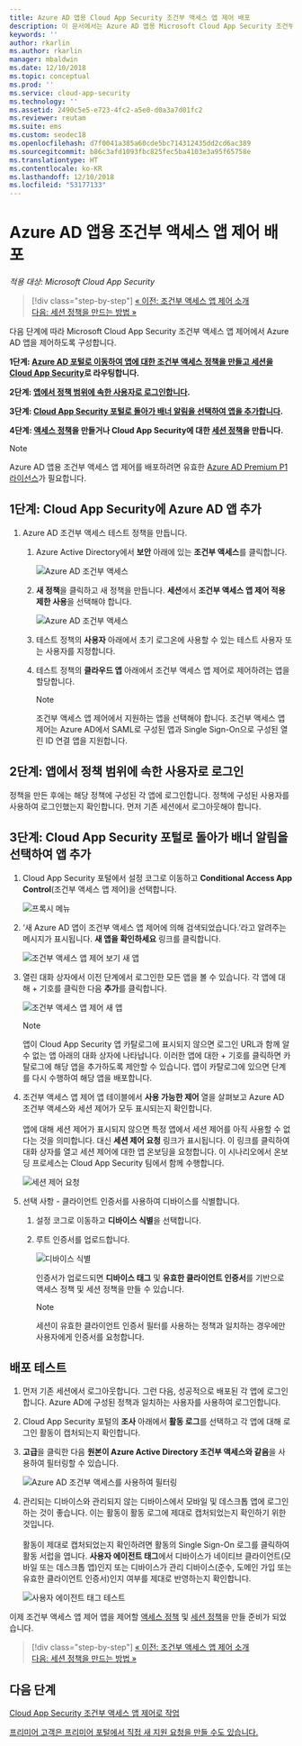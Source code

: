 ```yaml
---
title: Azure AD 앱용 Cloud App Security 조건부 액세스 앱 제어 배포
description: 이 문서에서는 Azure AD 앱용 Microsoft Cloud App Security 조건부 액세스 앱 제어 역방향 프록시 기능을 배포하는 방법을 설명합니다.
keywords: ''
author: rkarlin
ms.author: rkarlin
manager: mbaldwin
ms.date: 12/10/2018
ms.topic: conceptual
ms.prod: ''
ms.service: cloud-app-security
ms.technology: ''
ms.assetid: 2490c5e5-e723-4fc2-a5e0-d0a3a7d01fc2
ms.reviewer: reutam
ms.suite: ems
ms.custom: seodec18
ms.openlocfilehash: d7f0041a385a60cde5bc714312435dd2cd6ac389
ms.sourcegitcommit: b86c3afd1093fbc825fec5ba4103e3a95f65758e
ms.translationtype: HT
ms.contentlocale: ko-KR
ms.lasthandoff: 12/10/2018
ms.locfileid: "53177133"
---
```

# <a name="deploy-conditional-access-app-control-for-azure-ad-apps"></a>Azure AD 앱용 조건부 액세스 앱 제어 배포

*적용 대상: Microsoft Cloud App Security*

>[!div class="step-by-step"]
[« 이전: 조건부 액세스 앱 제어 소개](proxy-intro-aad.md)<br>
[다음: 세션 정책을 만드는 방법 »](session-policy-aad.md)


다음 단계에 따라 Microsoft Cloud App Security 조건부 액세스 앱 제어에서 Azure AD 앱을 제어하도록 구성합니다.

**1단계: [Azure AD 포털로 이동하여 앱에 대한 조건부 액세스 정책을 만들고 세션을 Cloud App Security](#add-azure-ad)로 라우팅합니다.**

**2단계: [앱에서 정책 범위에 속한 사용자로 로그인합니다](#sign-in-scoped).**

**3단계: [Cloud App Security 포털로 돌아가 배너 알림을 선택하여 앱을 추가합니다](#banner-notification).**

**4단계: [액세스 정책](access-policy-aad.md)을 만들거나 Cloud App Security에 대한 [세션 정책](session-policy-aad.md)을 만듭니다.**


> [!NOTE]
> Azure AD 앱용 조건부 액세스 앱 제어를 배포하려면 유효한 [Azure AD Premium P1 라이선스](https://docs.microsoft.com/azure/active-directory/license-users-groups)가 필요합니다.

## 1단계: Cloud App Security에 Azure AD 앱 추가 <a name="add-azure-ad"></a>  

1. Azure AD 조건부 액세스 테스트 정책을 만듭니다.

   1. Azure Active Directory에서 **보안** 아래에 있는 **조건부 액세스**를 클릭합니다.

      ![Azure AD 조건부 액세스](./media/aad-conditional-access.png)

   2. **새 정책**을 클릭하고 새 정책을 만듭니다. **세션**에서 **조건부 액세스 앱 제어 적용 제한 사용**을 선택해야 합니다.

      ![Azure AD 조건부 액세스](./media/proxy-deploy-restrictions-aad.png)

   3. 테스트 정책의 **사용자** 아래에서 초기 로그온에 사용할 수 있는 테스트 사용자 또는 사용자를 지정합니다.
    
   4. 테스트 정책의 **클라우드 앱** 아래에서 조건부 액세스 앱 제어로 제어하려는 앱을 할당합니다. 

      > [!NOTE]
      >조건부 액세스 앱 제어에서 지원하는 앱을 선택해야 합니다. 조건부 액세스 앱 제어는 Azure AD에서 SAML로 구성된 앱과 Single Sign-On으로 구성된 열린 ID 연결 앱을 지원합니다. 

## 2단계: 앱에서 정책 범위에 속한 사용자로 로그인 <a name="sign-in-scoped"></a>

정책을 만든 후에는 해당 정책에 구성된 각 앱에 로그인합니다. 정책에 구성된 사용자를 사용하여 로그인했는지 확인합니다. 먼저 기존 세션에서 로그아웃해야 합니다.

## 3단계: Cloud App Security 포털로 돌아가 배너 알림을 선택하여 앱 추가 <a name="banner-notification"></a>

1. Cloud App Security 포털에서 설정 코그로 이동하고 **Conditional Access App Control**(조건부 액세스 앱 제어)을 선택합니다. 
    
     ![프록시 메뉴](./media/proxy-menu.png)

2. ‘새 Azure AD 앱이 조건부 액세스 앱 제어에 의해 검색되었습니다.’라고 알려주는 메시지가 표시됩니다. **새 앱을 확인하세요** 링크를 클릭합니다.

   ![조건부 액세스 앱 제어 보기 새 앱](./media/proxy-view-new-apps.png)

3. 열린 대화 상자에서 이전 단계에서 로그인한 모든 앱을 볼 수 있습니다. 각 앱에 대해 + 기호를 클릭한 다음 **추가**를 클릭합니다.

   ![조건부 액세스 앱 제어 새 앱](./media/proxy-new-app.png)

   > [!NOTE]
   > 앱이 Cloud App Security 앱 카탈로그에 표시되지 않으면 로그인 URL과 함께 알 수 없는 앱 아래의 대화 상자에 나타납니다. 이러한 앱에 대한 + 기호를 클릭하면 카탈로그에 해당 앱을 추가하도록 제안할 수 있습니다. 앱이 카탈로그에 있으면 단계를 다시 수행하여 해당 앱을 배포합니다. 

4. 조건부 액세스 앱 제어 앱 테이블에서 **사용 가능한 제어** 열을 살펴보고 Azure AD 조건부 액세스와 세션 제어가 모두 표시되는지 확인합니다. <br></br>앱에 대해 세션 제어가 표시되지 않으면 특정 앱에서 세션 제어를 아직 사용할 수 없다는 것을 의미합니다. 대신 **세션 제어 요청** 링크가 표시됩니다. 이 링크를 클릭하여 대화 상자를 열고 세션 제어에 대한 앱 온보딩을 요청합니다. 이 시나리오에서 온보딩 프로세스는 Cloud App Security 팀에서 함께 수행합니다.
  
   ![세션 제어 요청](./media/proxy-view-new-apps.png)

5. 선택 사항 - 클라이언트 인증서를 사용하여 디바이스를 식별합니다.

   1. 설정 코그로 이동하고 **디바이스 식별**을 선택합니다.

   2. 루트 인증서를 업로드합니다.

      ![디바이스 식별](./media/device-identification.png)
 
      인증서가 업로드되면 **디바이스 태그** 및 **유효한 클라이언트 인증서**를 기반으로 액세스 정책 및 세션 정책을 만들 수 있습니다.
 
      > [!NOTE]
      >세션이 유효한 클라이언트 인증서 필터를 사용하는 정책과 일치하는 경우에만 사용자에게 인증서를 요청합니다. 

## <a name="test-the-deployment"></a>배포 테스트

1. 먼저 기존 세션에서 로그아웃합니다. 그런 다음, 성공적으로 배포된 각 앱에 로그인합니다. Azure AD에 구성된 정책과 일치하는 사용자를 사용하여 로그인합니다. 

2. Cloud App Security 포털의 **조사** 아래에서 **활동 로그**를 선택하고 각 앱에 대해 로그인 활동이 캡처되는지 확인합니다.

3. **고급**을 클릭한 다음 **원본이 Azure Active Directory 조건부 액세스와 같음**을 사용하여 필터링할 수 있습니다.

    ![Azure AD 조건부 액세스를 사용하여 필터링](./media/sso-logon.png)

4. 관리되는 디바이스와 관리되지 않는 디바이스에서 모바일 및 데스크톱 앱에 로그인하는 것이 좋습니다. 이는 활동이 활동 로그에 제대로 캡처되었는지 확인하기 위한 것입니다.<br></br>
   활동이 제대로 캡처되었는지 확인하려면 활동의 Single Sign-On 로그를 클릭하여 활동 서럽을 엽니다. **사용자 에이전트 태그**에서 디바이스가 네이티브 클라이언트(모바일 또는 데스크톱 앱)인지 또는 디바이스가 관리 디바이스(준수, 도메인 가입 또는 유효한 클라이언트 인증서)인지 여부를 제대로 반영하는지 확인합니다.
 
   ![사용자 에이전트 태그 테스트](./media/domain-joined.png)


이제 조건부 액세스 앱 제어 앱을 제어할 [액세스 정책](access-policy-aad.md) 및 [세션 정책](session-policy-aad.md)을 만들 준비가 되었습니다.


>[!div class="step-by-step"]
[« 이전: 조건부 액세스 앱 제어 소개](proxy-intro-aad.md)<br>
[다음: 세션 정책을 만드는 방법 »](session-policy-aad.md)


## <a name="next-steps"></a>다음 단계 
[Cloud App Security 조건부 액세스 앱 제어로 작업](proxy-intro-aad.md)   

[프리미어 고객은 프리미어 포털에서 직접 새 지원 요청을 만들 수도 있습니다.](https://premier.microsoft.com/)  
  